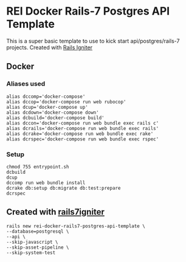 # REI Docker Rails-7 Postgres API Template

This is a super basic template to use to kick start api/postgres/rails-7 projects. 
Created with [Rails Igniter](https://rails7igniter.vercel.app/)


## Docker

### Aliases used

```
alias dccomp='docker-compose'
alias dccop='docker-compose run web rubocop'
alias dcup='docker-compose up'
alias dcdown='docker-compose down'
alias dcbuild='docker-compose build'
alias dccon='docker-compose run web bundle exec rails c'
alias dcrails='docker-compose run web bundle exec rails'
alias dcrake='docker-compose run web bundle exec rake'
alias dcrspec='docker-compose run web bundle exec rspec'
```

### Setup

```
chmod 755 entrypoint.sh
dcbuild
dcup
dccomp run web bundle install
dcrake db:setup db:migrate db:test:prepare
dcrspec
```

## Created with [rails7igniter](https://rails7igniter.vercel.app/)

```
rails new rei-docker-rails7-postgres-api-template \
--database=postgresql \
--api \
--skip-javascript \
--skip-asset-pipeline \
--skip-system-test
```
